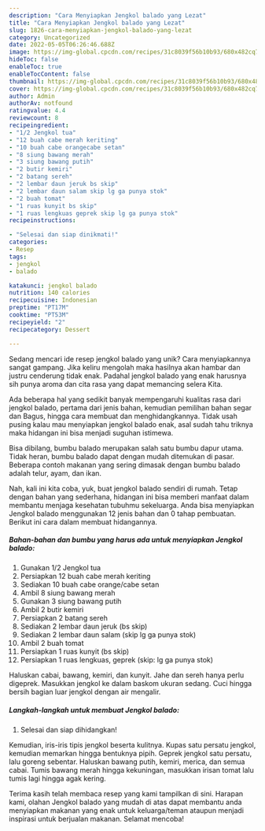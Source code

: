 ```yaml
---
description: "Cara Menyiapkan Jengkol balado yang Lezat"
title: "Cara Menyiapkan Jengkol balado yang Lezat"
slug: 1826-cara-menyiapkan-jengkol-balado-yang-lezat
category: Uncategorized
date: 2022-05-05T06:26:46.688Z
image: https://img-global.cpcdn.com/recipes/31c8039f56b10b93/680x482cq70/jengkol-balado-foto-resep-utama.jpg
hideToc: false
enableToc: true
enableTocContent: false
thumbnail: https://img-global.cpcdn.com/recipes/31c8039f56b10b93/680x482cq70/jengkol-balado-foto-resep-utama.jpg
cover: https://img-global.cpcdn.com/recipes/31c8039f56b10b93/680x482cq70/jengkol-balado-foto-resep-utama.jpg
author: Admin
authorAv: notfound
ratingvalue: 4.4
reviewcount: 8
recipeingredient:
- "1/2 Jengkol tua"
- "12 buah cabe merah keriting"
- "10 buah cabe orangecabe setan"
- "8 siung bawang merah"
- "3 siung bawang putih"
- "2 butir kemiri"
- "2 batang sereh"
- "2 lembar daun jeruk bs skip"
- "2 lembar daun salam skip lg ga punya stok"
- "2 buah tomat"
- "1 ruas kunyit bs skip"
- "1 ruas lengkuas geprek skip lg ga punya stok"
recipeinstructions:

- "Selesai dan siap dinikmati!"
categories:
- Resep
tags:
- jengkol
- balado

katakunci: jengkol balado 
nutrition: 140 calories
recipecuisine: Indonesian
preptime: "PT17M"
cooktime: "PT53M"
recipeyield: "2"
recipecategory: Dessert

---
```





Sedang mencari ide resep jengkol balado yang unik? Cara menyiapkannya sangat gampang. Jika keliru mengolah maka hasilnya akan hambar dan justru cenderung tidak enak. Padahal jengkol balado yang enak harusnya sih punya aroma dan cita rasa yang dapat memancing selera Kita.





Ada beberapa hal yang sedikit banyak mempengaruhi kualitas rasa dari jengkol balado, pertama dari jenis bahan, kemudian pemilihan bahan segar dan Bagus, hingga cara membuat dan menghidangkannya. Tidak usah pusing kalau mau menyiapkan jengkol balado enak,      asal sudah tahu triknya maka hidangan ini bisa menjadi suguhan istimewa.














Bisa dibilang, bumbu balado merupakan salah satu bumbu dapur utama. Tidak heran, bumbu balado dapat dengan mudah ditemukan di pasar. Beberapa contoh makanan yang sering dimasak dengan bumbu balado adalah telur, ayam, dan ikan.






Nah, kali ini kita coba, yuk, buat jengkol balado sendiri di rumah. Tetap dengan bahan yang sederhana, hidangan ini bisa memberi manfaat dalam membantu menjaga kesehatan tubuhmu sekeluarga. Anda bisa menyiapkan Jengkol balado menggunakan 12 jenis bahan dan 0 tahap pembuatan. Berikut ini cara dalam membuat hidangannya.

<!--inarticleads1-->

##### Bahan-bahan dan bumbu yang harus ada untuk menyiapkan Jengkol balado:

1. Gunakan 1/2 Jengkol tua
1. Persiapkan 12 buah cabe merah keriting
1. Sediakan 10 buah cabe orange/cabe setan
1. Ambil 8 siung bawang merah
1. Gunakan 3 siung bawang putih
1. Ambil 2 butir kemiri
1. Persiapkan 2 batang sereh
1. Sediakan 2 lembar daun jeruk (bs skip)
1. Sediakan 2 lembar daun salam (skip lg ga punya stok)
1. Ambil 2 buah tomat
1. Persiapkan 1 ruas kunyit (bs skip)
1. Persiapkan 1 ruas lengkuas, geprek (skip: lg ga punya stok)


Haluskan cabai, bawang, kemiri, dan kunyit. Jahe dan sereh hanya perlu digeprek. Masukkan jengkol ke dalam baskom ukuran sedang. Cuci hingga bersih bagian luar jengkol dengan air mengalir. 

<!--inarticleads2-->

##### Langkah-langkah untuk membuat Jengkol balado:


1. Selesai dan siap dihidangkan!

Kemudian, iris-iris tipis jengkol beserta kulitnya. Kupas satu persatu jengkol, kemudian memarkan hingga bentuknya pipih. Geprek jengkol satu persatu, lalu goreng sebentar. Haluskan bawang putih, kemiri, merica, dan semua cabai. Tumis bawang merah hingga kekuningan, masukkan irisan tomat lalu tumis lagi hingga agak kering. 

Terima kasih telah membaca resep yang kami tampilkan di sini. Harapan kami, olahan Jengkol balado yang mudah di atas dapat membantu anda menyiapkan makanan yang enak untuk keluarga/teman ataupun menjadi inspirasi untuk berjualan makanan. Selamat mencoba!
